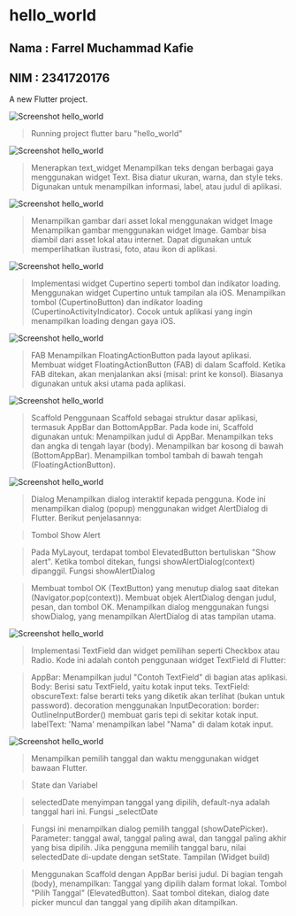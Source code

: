 # hello_world

## Nama : Farrel Muchammad Kafie
## NIM  : 2341720176

A new Flutter project.

![Screenshot hello_world](images/01.png)

> Running project flutter baru "hello_world"

![Screenshot hello_world](images/02.png)

> Menerapkan text_widget
Menampilkan teks dengan berbagai gaya menggunakan widget Text.
Bisa diatur ukuran, warna, dan style teks.
Digunakan untuk menampilkan informasi, label, atau judul di aplikasi.

![Screenshot hello_world](images/03.png)

> Menampilkan gambar dari asset lokal menggunakan widget Image
Menampilkan gambar menggunakan widget Image.
Gambar bisa diambil dari asset lokal atau internet.
Dapat digunakan untuk memperlihatkan ilustrasi, foto, atau ikon di aplikasi.

![Screenshot hello_world](images/04.png)

> Implementasi widget Cupertino seperti tombol dan indikator loading.
Menggunakan widget Cupertino untuk tampilan ala iOS.
Menampilkan tombol (CupertinoButton) dan indikator loading (CupertinoActivityIndicator).
Cocok untuk aplikasi yang ingin menampilkan loading dengan gaya iOS.

![Screenshot hello_world](images/05.png)

> FAB
Menampilkan FloatingActionButton pada layout aplikasi.
Membuat widget FloatingActionButton (FAB) di dalam Scaffold.
Ketika FAB ditekan, akan menjalankan aksi (misal: print ke konsol).
Biasanya digunakan untuk aksi utama pada aplikasi.

![Screenshot hello_world](images/06.png)

> Scaffold
Penggunaan Scaffold sebagai struktur dasar aplikasi, termasuk AppBar dan BottomAppBar.
Pada kode ini, Scaffold digunakan untuk:
Menampilkan judul di AppBar.
Menampilkan teks dan angka di tengah layar (body).
Menampilkan bar kosong di bawah (BottomAppBar).
Menampilkan tombol tambah di bawah tengah (FloatingActionButton).

![Screenshot hello_world](images/07.png)

> Dialog
Menampilkan dialog interaktif kepada pengguna.
Kode ini menampilkan dialog (popup) menggunakan widget AlertDialog di Flutter. Berikut penjelasannya:

> Tombol Show Alert

> Pada MyLayout, terdapat tombol ElevatedButton bertuliskan "Show alert".
Ketika tombol ditekan, fungsi showAlertDialog(context) dipanggil.
Fungsi showAlertDialog

> Membuat tombol OK (TextButton) yang menutup dialog saat ditekan (Navigator.pop(context)).
Membuat objek AlertDialog dengan judul, pesan, dan tombol OK.
Menampilkan dialog menggunakan fungsi showDialog, yang menampilkan AlertDialog di atas tampilan utama.

![Screenshot hello_world](images/08.png)

> Implementasi TextField dan widget pemilihan seperti Checkbox atau Radio.
Kode ini adalah contoh penggunaan widget TextField di Flutter:

> AppBar: Menampilkan judul "Contoh TextField" di bagian atas aplikasi.
Body: Berisi satu TextField, yaitu kotak input teks.
TextField:
obscureText: false berarti teks yang diketik akan terlihat (bukan untuk password).
decoration menggunakan InputDecoration:
border: OutlineInputBorder() membuat garis tepi di sekitar kotak input.
labelText: 'Nama' menampilkan label "Nama" di dalam kotak input.

![Screenshot hello_world](images/09.png)

> Menampilkan pemilih tanggal dan waktu menggunakan widget bawaan Flutter.

> State dan Variabel

> selectedDate menyimpan tanggal yang dipilih, default-nya adalah tanggal hari ini.
Fungsi _selectDate

> Fungsi ini menampilkan dialog pemilih tanggal (showDatePicker).
Parameter: tanggal awal, tanggal paling awal, dan tanggal paling akhir yang bisa dipilih.
Jika pengguna memilih tanggal baru, nilai selectedDate di-update dengan setState.
Tampilan (Widget build)

> Menggunakan Scaffold dengan AppBar berisi judul.
Di bagian tengah (body), menampilkan:
Tanggal yang dipilih dalam format lokal.
Tombol "Pilih Tanggal" (ElevatedButton).
Saat tombol ditekan, dialog date picker muncul dan tanggal yang dipilih akan ditampilkan.